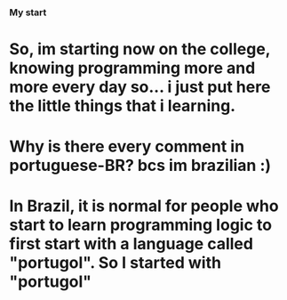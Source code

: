 ### My start
# So, im starting now on the college, knowing programming more and more every day so... i just put here the little things that i learning.
# Why is there every comment in portuguese-BR? bcs im brazilian :)
# In Brazil, it is normal for people who start to learn programming logic to first start with a language called "portugol". So I started with "portugol"
